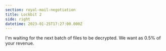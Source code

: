 ```yaml
---
section: royal-mail-negotiation
title: Lockbit 2
side: right
datetime: 2023-01-25T17:27:00.000Z
---
```

I'm waiting for the next batch of files to be decrypted. We want as 0.5% of your revenue.
